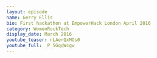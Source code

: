 ```yaml
---
layout: episode
name: Gerry Ellis
bio: First hackathon at EmpowerHack London April 2016
category: WomenRockTech
display_date: March 2016
youtube_teaser: nLAerQxMOs0
youtube_full: _P_5GqqWcgw
---
```

